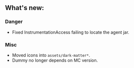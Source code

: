 ## What's new:

### Danger

* Fixed InstrumentationAccess failing to locate the agent jar.

### Misc

* Moved icons into `assets/dark-matter*`.
* Dummy no longer depends on MC version.